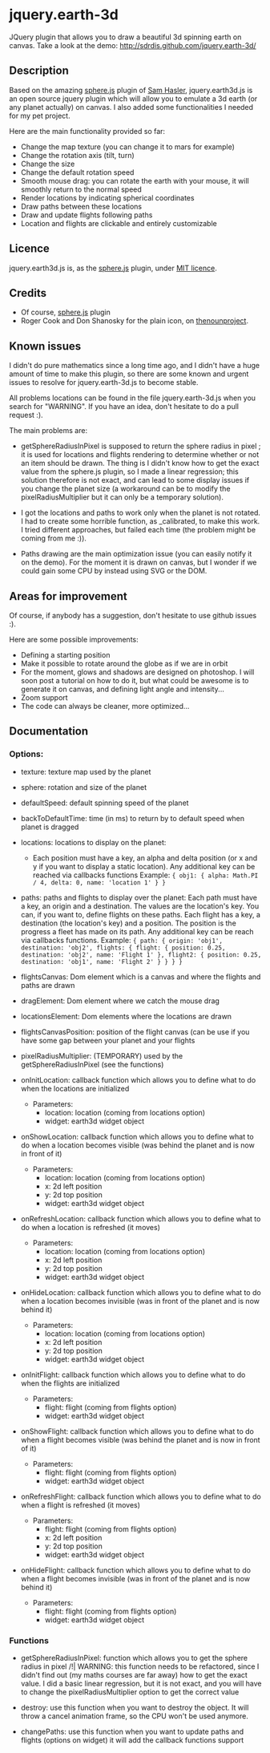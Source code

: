 jquery.earth-3d
===============

JQuery plugin that allows you to draw a beautiful 3d spinning earth on canvas. Take a look at the demo:
http://sdrdis.github.com/jquery.earth-3d/

Description
-----------

Based on the amazing [sphere.js](https://github.com/SamHasler/sphere) plugin of [Sam Hasler](https://twitter.com/SamHasler), jquery.earth3d.js is an open source jquery plugin which will allow you to emulate a 3d earth (or any planet actually) on canvas. I also added some functionalities I needed for my pet project.

Here are the main functionality provided so far:
* Change the map texture (you can change it to mars for example)
* Change the rotation axis (tilt, turn)
* Change the size
* Change the default rotation speed
* Smooth mouse drag: you can rotate the earth with your mouse, it will smoothly return to the normal speed
* Render locations by indicating spherical coordinates
* Draw paths between these locations
* Draw and update flights following paths
* Location and flights are clickable and entirely customizable

Licence
-------
jquery.earth3d.js is, as the [sphere.js](https://github.com/SamHasler/sphere) plugin, under [MIT licence](http://sdrdis.github.com/jquery.earth-3d/MIT-LICENSE.txt).

Credits
-------
* Of course, [sphere.js](https://github.com/SamHasler/sphere) plugin
* Roger Cook and Don Shanosky for the plain icon, on [thenounproject](http://thenounproject.com/noun/airplane/#icon-No75).

Known issues
------------
I didn't do pure mathematics since a long time ago, and I didn't have a huge amount of time to make this plugin, so there are some known and urgent issues to resolve for jquery.earth-3d.js to become stable.

All problems locations can be found in the file jquery.earth-3d.js when you search for "WARNING". If you have an idea, don't hesitate to do a pull request :).

The main problems are:
* getSphereRadiusInPixel is supposed to return the sphere radius in pixel ; it is used for locations and flights rendering to determine whether or not an item should be drawn. The thing is I didn't know how to get the exact value from the sphere.js plugin, so I made a linear regression; this solution therefore is not exact, and can lead to some display issues if you change the planet size (a workaround can be to modify the pixelRadiusMultiplier but it can only be a temporary solution).

* I got the locations and paths to work only when the planet is not rotated. I had to create some horrible function, as _calibrated, to make this work. I tried different approaches, but failed each time (the problem might be coming from me :)).

* Paths drawing are the main optimization issue (you can easily notify it on the demo). For the moment it is drawn on canvas, but I wonder if we could gain some CPU by instead using SVG or the DOM.

Areas for improvement
---------------------
Of course, if anybody has a suggestion, don't hesitate to use github issues :).

Here are some possible improvements:

* Defining a starting position
* Make it possible to rotate around the globe as if we are in orbit
* For the moment, glows and shadows are designed on photoshop. I will soon post a tutorial on how to do it, but what could be awesome is to generate it on canvas, and defining light angle and intensity...
* Zoom support
* The code can always be cleaner, more optimized...

Documentation
-------------

### Options:
* texture: texture map used by the planet

* sphere: rotation and size of the planet

* defaultSpeed: default spinning speed of the planet

* backToDefaultTime: time (in ms) to return by to default speed when planet is dragged

* locations: locations to display on the planet:
  * Each position must have a key, an alpha and delta position (or x and y if you want to display a static location).
    Any additional key can be reached via callbacks functions
    Example:
`
{
  obj1: {
    alpha: Math.PI / 4,
    delta: 0,
    name: 'location 1'
  }
}
`

* paths: paths and flights to display over the planet:
   Each path must have a key, an origin and a destination. The values are the location's key.
   You can, if you want to, define flights on these paths.
   Each flight has a key, a destination (the location's key) and a position.
   The position is the progress a fleet has made on its path.
   Any additional key can be reach via callbacks functions.
   Example:
`
{
  path: {
    origin: 'obj1',
    destination: 'obj2',
    flights: {
      flight: {
        position: 0.25,
        destination: 'obj2',
        name: 'Flight 1'
      },
      flight2: {
        position: 0.25,
        destination: 'obj1',
        name: 'Flight 2'
      }
    }
  }
}
`

* flightsCanvas: Dom element which is a canvas and where the flights and paths are drawn

* dragElement: Dom element where we catch the mouse drag

* locationsElement: Dom elements where the locations are drawn

* flightsCanvasPosition: position of the flight canvas (can be use if you have some gap between your planet and your flights

* pixelRadiusMultiplier: (TEMPORARY) used by the getSphereRadiusInPixel (see the functions)

* onInitLocation: callback function which allows you to define what to do when the locations are initialized
  * Parameters:
    * location: location (coming from locations option)
    * widget: earth3d widget object

* onShowLocation: callback function which allows you to define what to do when a location becomes visible (was behind the planet and is now in front of it)
  * Parameters:
    * location: location (coming from locations option)
    * x: 2d left position
    * y: 2d top position
    * widget: earth3d widget object

* onRefreshLocation: callback function which allows you to define what to do when a location is refreshed (it moves)
  * Parameters:
    * location: location (coming from locations option)
    * x: 2d left position
    * y: 2d top position
    * widget: earth3d widget object

* onHideLocation: callback function which allows you to define what to do when a location becomes invisible (was in front of the planet and is now behind it)
  * Parameters:
    * location: location (coming from locations option)
    * x: 2d left position
    * y: 2d top position
    * widget: earth3d widget object

* onInitFlight: callback function which allows you to define what to do when the flights are initialized
  * Parameters:
    * flight: flight (coming from flights option)
    * widget: earth3d widget object

* onShowFlight: callback function which allows you to define what to do when a flight becomes visible (was behind the planet and is now in front of it)
  * Parameters:
    * flight: flight (coming from flights option)
    * widget: earth3d widget object

* onRefreshFlight: callback function which allows you to define what to do when a flight is refreshed (it moves)
  * Parameters:
    * flight: flight (coming from flights option)
    * x: 2d left position
    * y: 2d top position
    * widget: earth3d widget object

* onHideFlight: callback function which allows you to define what to do when a flight becomes invisible (was in front of the planet and is now behind it)
  * Parameters:
    * flight: flight (coming from flights option)
    * widget: earth3d widget object






### Functions

  * getSphereRadiusInPixel: function which allows you to get the sphere radius in pixel
    /!| WARNING: this function needs to be refactored, since I didn't find out (my maths courses are far away) how to
    get the exact value. I did a basic linear regression, but it is not exact, and you will have to change the pixelRadiusMultiplier
    option to get the correct value

  * destroy: use this function when you want to destroy the object. It will throw a cancel animation frame, so the
    CPU won't be used anymore.

  * changePaths: use this function when you want to update paths and flights (options on widget)
    it will add the callback functions support
